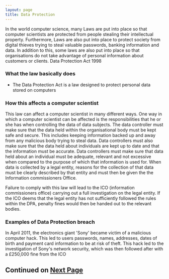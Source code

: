 ```yaml
---
layout: page
title: Data Protection
---
```


In the world computer science, many Laws are put into place so that computer scientists are protected from people stealing their intellectual property. Furthermore, Laws are also put into place to protect society from digital thieves trying to steal valuable passwords, banking information and data. In addition to this, some laws are also put into place so that organisations do not take advantage of personal information about customers or clients.
Data Protection Act 1998

### What the law basically does

* The Data Protection Act is a law designed to protect personal data stored on computers 


### How this affects a computer scientist

This law can affect a computer scientist in many different ways. One way in which a computer scientist can be affected is the responsibilities that he or she has when controlling the data of data subjects. The data controller must make sure that the data held within the organisational body must be kept safe and secure. This includes keeping information backed up and away from any malicious body trying to steal data. Data controllers must also make sure that the data held about individuals are kept up to date and that the information must be accurate. Data controllers must make sure that data held about an individual must be adequate, relevant and not excessive when compared to the purpose of which that information is used for. When data is collected by a legal entity, reasons for the collection of that data must be clearly described by that entity and must then be given the the Information commissioners Office.

Failure to comply with this law will lead to the ICO (information commissioners office) carrying out a full investigation on the legal entity. If the ICO deems that the legal entity has not sufficiently followed the rules within the DPA, penalty fines would then be handed out to the relevant bodies.

### Examples of Data Protection breach

In April 2011, the electronics giant 'Sony' became victim of a malicious computer hack. This led to users passwords, names, addresses, dates of birth and payment card information to be at risk of theft. This hack led to the investigation of Sony's network security, which was then followed after with a £250,000 fine from the ICO

## Continued on [Next Page]({{site.baseurl}}/computer-law-2.html)
